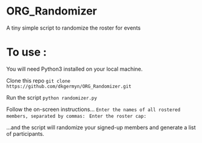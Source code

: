 # ORG_Randomizer
A tiny simple script to randomize the roster for events

# To use :

You will need Python3 installed on your local machine.

Clone this repo
`git clone https://github.com/dkgermyn/ORG_Randomizer.git`

Run the script
`python randomizer.py`

Follow the on-screen instructions...
`Enter the names of all rostered members, separated by commas: `
`Enter the roster cap: `

...and the script will randomize your signed-up members and generate a list of participants.
